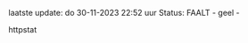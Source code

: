 laatste update: 
do 30-11-2023 22:52   uur 
Status: FAALT - geel - 
<div class="service Y">httpstat</div>